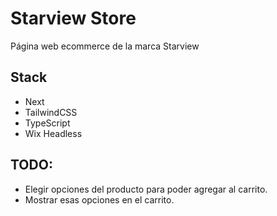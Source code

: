 # Starview Store

Página web ecommerce de la marca Starview

## Stack

- Next
- TailwindCSS
- TypeScript
- Wix Headless

## TODO:

- Elegir opciones del producto para poder agregar al carrito.
- Mostrar esas opciones en el carrito.
